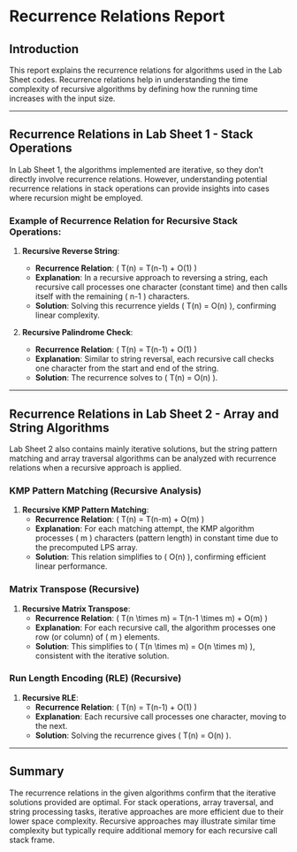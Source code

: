 # Recurrence Relations Report

## Introduction
This report explains the recurrence relations for algorithms used in the Lab Sheet codes. Recurrence relations help in understanding the time complexity of recursive algorithms by defining how the running time increases with the input size.

---

## Recurrence Relations in Lab Sheet 1 - Stack Operations
In Lab Sheet 1, the algorithms implemented are iterative, so they don’t directly involve recurrence relations. However, understanding potential recurrence relations in stack operations can provide insights into cases where recursion might be employed.

### Example of Recurrence Relation for Recursive Stack Operations:
1. **Recursive Reverse String**:
   - **Recurrence Relation**: \( T(n) = T(n-1) + O(1) \)
   - **Explanation**: In a recursive approach to reversing a string, each recursive call processes one character (constant time) and then calls itself with the remaining \( n-1 \) characters.
   - **Solution**: Solving this recurrence yields \( T(n) = O(n) \), confirming linear complexity.

2. **Recursive Palindrome Check**:
   - **Recurrence Relation**: \( T(n) = T(n-1) + O(1) \)
   - **Explanation**: Similar to string reversal, each recursive call checks one character from the start and end of the string.
   - **Solution**: The recurrence solves to \( T(n) = O(n) \).

---

## Recurrence Relations in Lab Sheet 2 - Array and String Algorithms
Lab Sheet 2 also contains mainly iterative solutions, but the string pattern matching and array traversal algorithms can be analyzed with recurrence relations when a recursive approach is applied.

### KMP Pattern Matching (Recursive Analysis)
1. **Recursive KMP Pattern Matching**:
   - **Recurrence Relation**: \( T(n) = T(n-m) + O(m) \)
   - **Explanation**: For each matching attempt, the KMP algorithm processes \( m \) characters (pattern length) in constant time due to the precomputed LPS array.
   - **Solution**: This relation simplifies to \( O(n) \), confirming efficient linear performance.

### Matrix Transpose (Recursive)
1. **Recursive Matrix Transpose**:
   - **Recurrence Relation**: \( T(n \times m) = T(n-1 \times m) + O(m) \)
   - **Explanation**: For each recursive call, the algorithm processes one row (or column) of \( m \) elements.
   - **Solution**: This simplifies to \( T(n \times m) = O(n \times m) \), consistent with the iterative solution.

### Run Length Encoding (RLE) (Recursive)
1. **Recursive RLE**:
   - **Recurrence Relation**: \( T(n) = T(n-1) + O(1) \)
   - **Explanation**: Each recursive call processes one character, moving to the next.
   - **Solution**: Solving the recurrence gives \( T(n) = O(n) \).

---

## Summary
The recurrence relations in the given algorithms confirm that the iterative solutions provided are optimal. For stack operations, array traversal, and string processing tasks, iterative approaches are more efficient due to their lower space complexity. Recursive approaches may illustrate similar time complexity but typically require additional memory for each recursive call stack frame.
